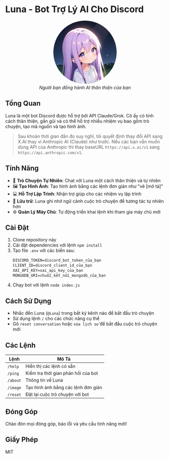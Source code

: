 # Luna - Bot Trợ Lý AI Cho Discord

<div align="center">
  <img src="./assets/luna-avatar.png" alt="Ảnh Đại Diện Bot Luna" width="200" height="200" style="border-radius: 50%;">
  <br>
  <em>Người bạn đồng hành AI thân thiện của bạn</em>
</div>

## Tổng Quan

Luna là một bot Discord được hỗ trợ bởi API Claude/Grok. Cô ấy có tính cách thân thiện, gần gũi và có thể hỗ trợ nhiều nhiệm vụ bao gồm trò chuyện, tạo mã nguồn và tạo hình ảnh.

> Sau khoản thời gian đắn đo suy nghĩ, tôi quyết định thay đổi API sang X.AI thay vì Anthropic AI (Claude) như trước. Nếu các bạn vẫn muốn dùng API của Anthropic thì thay  baseURL `https://api.x.ai/v1` sang `https://api.anthropic.com/v1`.

## Tính Năng

- 💬 **Trò Chuyện Tự Nhiên**: Chat với Luna một cách thân thiện và tự nhiên
- 🖼️ **Tạo Hình Ảnh**: Tạo hình ảnh bằng các lệnh đơn giản như "vẽ [mô tả]"
- 💻 **Hỗ Trợ Lập Trình**: Nhận trợ giúp cho các nhiệm vụ lập trình
- 🔄 **Lữu trữ**: Luna ghi nhớ ngữ cảnh cuộc trò chuyện để tương tác tự nhiên hơn
- ⚙️ **Quản Lý Máy Chủ**: Tự động triển khai lệnh khi tham gia máy chủ mới

## Cài Đặt

1. Clone repository này
2. Cài đặt dependencies với lệnh `npm install`
3. Tạo file `.env` với các biến sau:
   ```
   DISCORD_TOKEN=discord_bot_token_của_bạn
   CLIENT_ID=discord_client_id_của_bạn
   XAI_API_KEY=xai_api_key_của_bạn
   MONGODB_URI=chuỗi_kết_nối_mongodb_của_bạn
   ```
4. Chạy bot với lệnh `node index.js`

## Cách Sử Dụng

- Nhắc đến Luna (`@Luna`) trong bất kỳ kênh nào để bắt đầu trò chuyện
- Sử dụng lệnh `/` cho các chức năng cụ thể
- Gõ `reset conversation` hoặc `xóa lịch sử` để bắt đầu cuộc trò chuyện mới

## Các Lệnh

| Lệnh | Mô Tả |
|---------|-------------|
| `/help` | Hiển thị các lệnh có sẵn |
| `/ping` | Kiểm tra thời gian phản hồi của bot |
| `/about` | Thông tin về Luna |
| `/image` | Tạo hình ảnh bằng các lệnh đơn giản |
| `/reset` | Đặt lại cuộc trò chuyện với bot |

## Đóng Góp

Chào đón mọi đóng góp, báo lỗi và yêu cầu tính năng mới!

## Giấy Phép

MIT
